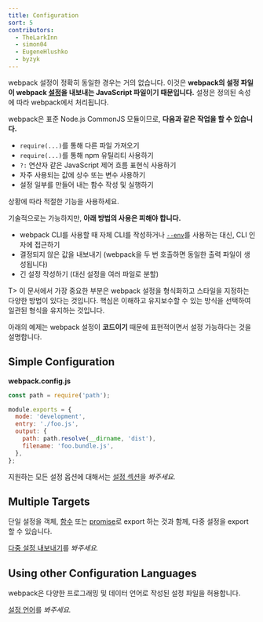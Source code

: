 ```yaml
---
title: Configuration
sort: 5
contributors:
  - TheLarkInn
  - simon04
  - EugeneHlushko
  - byzyk
---
```


webpack 설정이 정확히 동일한 경우는 거의 없습니다. 이것은 **webpack의 설정 파일이 webpack [설정](/configuration/)을 내보내는 JavaScript 파일이기 때문입니다.** 설정은 정의된 속성에 따라 webpack에서 처리됩니다.

webpack은 표준 Node.js CommonJS 모듈이므로, **다음과 같은 작업을 할 수 있습니다.**

- `require(...)`를 통해 다른 파일 가져오기
- `require(...)`를 통해 npm 유틸리티 사용하기
- `?:` 연산자 같은 JavaScript 제어 흐름 표현식 사용하기
- 자주 사용되는 값에 상수 또는 변수 사용하기
- 설정 일부를 만들어 내는 함수 작성 및 실행하기

상황에 따라 적절한 기능을 사용하세요.

기술적으로는 가능하지만, **아래 방법의 사용은 피해야 합니다.**

- webpack CLI를 사용할 때 자체 CLI를 작성하거나 [`--env`](/configuration/configuration-types/)를 사용하는 대신, CLI 인자에 접근하기
- 결정되지 않은 값을 내보내기 (webpack을 두 번 호출하면 동일한 출력 파일이 생성됩니다)
- 긴 설정 작성하기 (대신 설정을 여러 파일로 분할)

T> 이 문서에서 가장 중요한 부분은 webpack 설정을 형식화하고 스타일을 지정하는 다양한 방법이 있다는 것입니다. 핵심은 이해하고 유지보수할 수 있는 방식을 선택하여 일관된 형식을 유지하는 것입니다.

아래의 예제는 webpack 설정이 __코드이기__ 때문에 표현적이면서 설정 가능하다는 것을 설명합니다.

## Simple Configuration

**webpack.config.js**

```javascript
const path = require('path');

module.exports = {
  mode: 'development',
  entry: './foo.js',
  output: {
    path: path.resolve(__dirname, 'dist'),
    filename: 'foo.bundle.js',
  },
};
```

지원하는 모든 설정 옵션에 대해서는 [설정 섹션](/configuration/)을 _봐주세요._

## Multiple Targets

단일 설정을 객체, [함수](/configuration/configuration-types/#exporting-a-function) 또는 [promise](/configuration/configuration-types/#exporting-a-promise)로 export 하는 것과 함께, 다중 설정을 export 할 수 있습니다.

[다중 설정 내보내기](/configuration/configuration-types/#exporting-multiple-configurations)를 _봐주세요._

## Using other Configuration Languages

webpack은 다양한 프로그래밍 및 데이터 언어로 작성된 설정 파일을 허용합니다.

[설정 언어](/configuration/configuration-languages/)를 _봐주세요._
